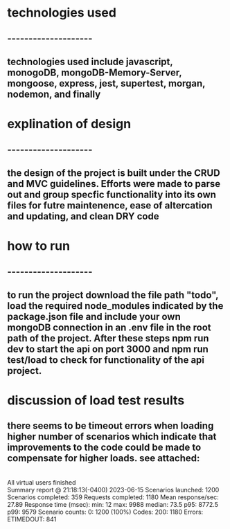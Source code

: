 # technologies used
## --------------------
## technologies used include javascript, monogoDB, mongoDB-Memory-Server, mongoose, express, jest, supertest, morgan, nodemon, and finally 

# explination of design
## --------------------
## the design of the project is built under the CRUD and MVC guidelines. Efforts were made to parse out and group specfic functionality into its own files for futre maintenence, ease of altercation and updating, and clean DRY code

# how to run
## --------------------
## to run the project download the file path "todo", load the required node_modules indicated by the package.json file and include your own mongoDB connection in an .env file in the root path of the project. After these steps npm run dev to start the api on port 3000 and npm run test/load to check for functionality of the api project.

# discussion of load test results
## there seems to be timeout errors when loading higher number of scenarios which indicate that improvements to the code could be made to compensate for higher loads. see attached: 

<br>All virtual users finished<br>
Summary report @ 21:18:13(-0400) 2023-06-15
  Scenarios launched:  1200
  Scenarios completed: 359
  Requests completed:  1180
  Mean response/sec: 27.89
  Response time (msec):
    min: 12
    max: 9988
    median: 73.5
    p95: 8772.5
    p99: 9579
  Scenario counts:
    0: 1200 (100%)
  Codes:
    200: 1180
  Errors:
    ETIMEDOUT: 841